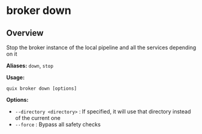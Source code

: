 # broker down

## Overview

Stop the broker instance of the local pipeline and all the services depending on it

**Aliases:** `down`, `stop`

**Usage:**

```
quix broker down [options]
```

**Options:**

- `--directory <directory>` : If specified, it will use that directory instead of the current one
- `--force` : Bypass all safety checks

